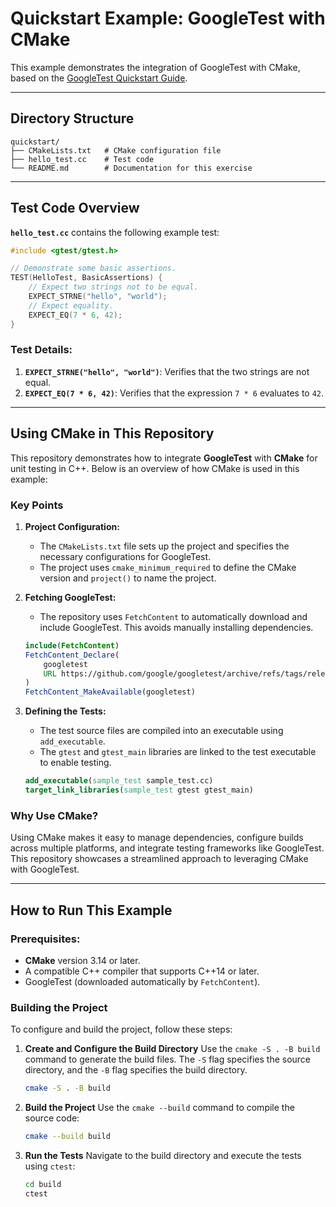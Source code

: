 
# Quickstart Example: GoogleTest with CMake

This example demonstrates the integration of GoogleTest with CMake, based on the [GoogleTest Quickstart Guide](https://google.github.io/googletest/quickstart-cmake.html).

---

## Directory Structure

```
quickstart/
├── CMakeLists.txt   # CMake configuration file
├── hello_test.cc    # Test code
└── README.md        # Documentation for this exercise
```

---

## Test Code Overview

**`hello_test.cc`** contains the following example test:

```cpp
#include <gtest/gtest.h>

// Demonstrate some basic assertions.
TEST(HelloTest, BasicAssertions) {
    // Expect two strings not to be equal.
    EXPECT_STRNE("hello", "world");
    // Expect equality.
    EXPECT_EQ(7 * 6, 42);
}
```

### Test Details:
1. **`EXPECT_STRNE("hello", "world")`**: Verifies that the two strings are not equal.
2. **`EXPECT_EQ(7 * 6, 42)`**: Verifies that the expression `7 * 6` evaluates to `42`.

---

## Using CMake in This Repository

This repository demonstrates how to integrate **GoogleTest** with **CMake** for unit testing in C++. Below is an overview of how CMake is used in this example:

### Key Points
1. **Project Configuration:**
   - The `CMakeLists.txt` file sets up the project and specifies the necessary configurations for GoogleTest.
   - The project uses `cmake_minimum_required` to define the CMake version and `project()` to name the project.

2. **Fetching GoogleTest:**
   - The repository uses `FetchContent` to automatically download and include GoogleTest. This avoids manually installing dependencies.

   ```cmake
   include(FetchContent)
   FetchContent_Declare(
       googletest
       URL https://github.com/google/googletest/archive/refs/tags/release-1.12.1.zip
   )
   FetchContent_MakeAvailable(googletest)
   ```

3. **Defining the Tests:**
   - The test source files are compiled into an executable using `add_executable`.
   - The `gtest` and `gtest_main` libraries are linked to the test executable to enable testing.

   ```cmake
   add_executable(sample_test sample_test.cc)
   target_link_libraries(sample_test gtest gtest_main)
   ```

### Why Use CMake?
Using CMake makes it easy to manage dependencies, configure builds across multiple platforms, and integrate testing frameworks like GoogleTest. This repository showcases a streamlined approach to leveraging CMake with GoogleTest.

---

## How to Run This Example

### Prerequisites:
- **CMake** version 3.14 or later.
- A compatible C++ compiler that supports C++14 or later.
- GoogleTest (downloaded automatically by `FetchContent`).


### Building the Project
To configure and build the project, follow these steps:

1. **Create and Configure the Build Directory**
   Use the `cmake -S . -B build` command to generate the build files. The `-S` flag specifies the source directory, and the `-B` flag specifies the build directory.
   ```bash
   cmake -S . -B build
   ```

2. **Build the Project**
   Use the `cmake --build` command to compile the source code:
   ```bash
   cmake --build build
   ```

3. **Run the Tests**
   Navigate to the build directory and execute the tests using `ctest`:
   ```bash
   cd build
   ctest
   ```
